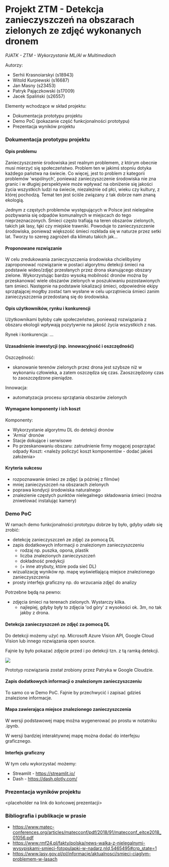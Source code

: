 # Projekt ZTM - Detekcja zanieczyszczeń na obszarach zielonych ze zdjęć wykonanych dronem
*PJATK - ZTM - Wykorzystanie ML/AI w Multimediach*

Autorzy:
- Serhii Krasnoiarskyi (s18943)
- Witold Kurpiewski (s16687)
- Jan Masny (s23453)
- Patryk Pajączkowski (s17009)
- Jacek Spaliński (s26557)

Elementy wchodzące w skład projektu:
- Dokumentacja prototypu projektu
- Demo PoC (pokazanie część funkcjonalności prototypu)
- Prezentacja wyników projektu

### Dokumentacja prototypu projektu

#### Opis problemu
Zanieczyszczenie środowiska jest realnym problemem, z którym obecnie musi mierzyć się społeczeństwo. Problem ten w 
jakimś stopniu dotyka każdego państwa na świecie. Co więcej, jest to problem z kategorii problemów 'wspólnych', ponieważ
zanieczyszczenie środowiska nie zna granic i w długiej perspektywie może wpływać na obniżenie się jakości życia 
wszystkich ludzi na świecie, niezależnie od płci, wieku czy kultury, z której pochodzą. Temat ten jest ściśle związany z
tak dobrze nam znaną ekologią.

Jednym z częstych problemów występujących w Polsce jest nielegalne pozbywania się odpadów komunalnych w miejscach
do tego nieprzeznaczonych. Śmieci często trafiają na teren obszarów zielonych, takich jak lasy, łąki czy 
miejskie trawniki. Powoduje to zanieczyszczenie środowiska, ponieważ większość śmieci rozkłada się w naturze przez setki
lat. Tworzy to szereg zagrożeń dla klimatu takich jak...

#### Proponowane rozwiązanie
W celu zredukowania zanieczyszczenia środowiska chcielibyśmy zaproponować rozwiązanie w postaci algorytmu detekcji
śmieci na podstawie wideo/zdjęć przesłanych przez drona skanującego obszary zielone. Wykorzystując bardzo wysoką 
mobilność dronów można by przeskanować wiele obszarów zielonych w poszukiwaniu pozostawionych tam śmieci. Następnie na
podstawie lokalizacji śmieci, odpowiednie ekipy sprzątającej mogłby zostać tam wysłane w celu uprzątniecia śmieci
zanim zanieczyszczenia przedostaną się do środowiska.


#### Opis użytkowników, rynku i konkurencji
Użytkownikami byłoby całe społeczeństwo, ponieważ rozwiązania z obszaru ekologii wpływają pozytywnie na jakość życia
wszystkich z nas.

Rynek i konkurencja:
...



#### Uzasadnienie inwestycji (np. innowacyjność i oszczędność)
Oszczędność:
- skanowanie terenów zielonych przez drona jest szybsze niż w wykonaniu człowieka, a zatem oszczędza się czas. 
Zaoszczędzony czas to zaoszczędzone pieniądze.

Innowacja:
- automatyzacja procesu sprzątania obszarów zielonych

#### Wymagane komponenty i ich koszt
Komponenty:
- Wykorzystanie algorytmu DL do detekcji dronów
- 'Armia' dronów
- Stacje dokujące i serwisowe
- Po przeskanowaniu obszaru: zatrudnienie firmy mogącej posprzątać odpady
Koszt:
<należy policzyć koszt komponentów - dodać jakieś założenia>
#### Kryteria sukcesu
- rozpoznawanie śmieci ze zdjęć (a później z filmów)
- mniej zanieczyszczeń na obszarach zielonych
- poprawa kondycji środowiska naturalnego
- znalezienie częstych punktów nielegalnego składowania śmieci (można zniwelować instalując kamery)

### Demo PoC
W ramach demo funkcjonalności prototypu dobrze by było, gdyby udało się zrobić:
- detekcję zanieczyszczeń ze zdjęć za pomocą DL
- zapis dodatkowych informacji o znalezionym zanieczyszczeniu
  - rodzaj np. puszka, opona, plastik
  - liczba znalezionych zanieczyszczeń
  - dokładność predykcji
  - (+ inne atrybuty, które poda sieć DL)
- wizualizację wyników np. mapę wyświetlającą miejsce znalezionego zanieczyszczenia
- prosty interfejs graficzny np. do wrzucania zdjęć do analizy

Potrzebne będą na pewno:
- zdjęcia śmieci na terenach zielonych. Wystarczy kilka.
  - najlepiej, gdyby były to zdjęcia 'od góry' z wysokości ok. 3m, no tak jakby z drona.
  
#### Detekcja zanieczyszczeń ze zdjęć za pomocą DL
Do detekcji możemy użyć np. Microsoft Azure Vision API, Google Cloud Vision lub innego rozwiązania open source.

Fajnie by było pokazać zdjęcie przed i po detekcji tzn. z tą ramką detekcji.

![](https://github.com/s18943/Trash_detection_ZTM/blob/concept/raw/eg_trash_detection.jpg)

Prototyp rozwiązania został zrobiony przez Patryka w Google Cloudzie.

#### Zapis dodatkowych informacji o znalezionym zanieczyszczeniu
To samo co w Demo PoC. Fajnie by przechwycić i zapisać gdzieś znalezione informacje.

#### Mapa zawierająca miejsce znalezionego zanieczyszczenia
W wersji podstawowej mapę można wygenerować po prostu w notatniku .ipynb.

W wersji bardziej interaktywnej mapę można dodać do interfejsu graficznego.

#### Interfejs graficzny
W tym celu wykorzystać możemy:
- Streamlit - https://streamlit.io/
- Dash - https://dash.plotly.com/

### Prezentacja wyników projektu

<placeholder na link do końcowej prezentacji>

### Bibliografia i publikacje w prasie
- https://www.matec-conferences.org/articles/matecconf/pdf/2018/91/matecconf_eitce2018_01056.pdf
- https://www.rmf24.pl/fakty/polska/news-walka-z-nielegalnymi-wysypiskami-smieci-fotopulapki-w-nadarz,nId,5465495#crp_state=1
- https://www.lasy.gov.pl/pl/informacje/aktualnosci/smieci-ciaglym-problemem-w-lasach
